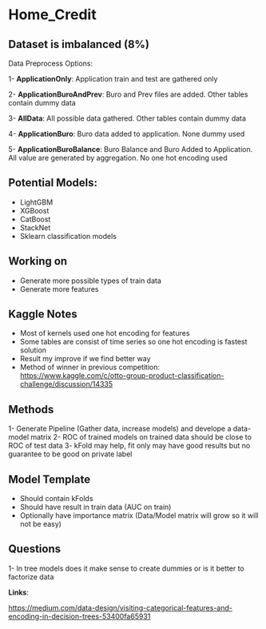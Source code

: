 # Home_Credit

## Dataset is imbalanced (8%)

Data Preprocess Options:

1- __ApplicationOnly__: Application train and test are gathered only

2- __ApplicationBuroAndPrev__: Buro and Prev files are added. Other tables contain dummy data

3- __AllData__: All possible data gathered. Other tables contain dummy data

4- __ApplicationBuro__: Buro data added to application. None dummy used

5- __ApplicationBuroBalance__: Buro Balance and Buro Added to Application. All value are generated by aggregation. No one hot encoding used



## Potential Models:
* LightGBM
* XGBoost
* CatBoost
* StackNet
* Sklearn classification models

## Working on
* Generate more possible types of train data
* Generate more features

## Kaggle Notes
* Most of kernels used one hot encoding for features
* Some tables are consist of time series so one hot encoding is fastest solution
* Result my improve if we find better way
* Method of winner in previous competition:
https://www.kaggle.com/c/otto-group-product-classification-challenge/discussion/14335

## Methods
1- Generate Pipeline (Gather data, increase models) and develope a data-model matrix
2- ROC of trained models on trained data should be close to ROC of test data
3- kFold may help, fit only may have good results but no guarantee to be good on private label

## Model Template
* Should contain kFolds
* Should have result in train data (AUC on train)
* Optionally have importance matrix (Data/Model matrix will grow so it will not be easy)

## Questions
1- In  tree models does it make sense to create dummies or is it better to factorize data

__Links__: 

https://medium.com/data-design/visiting-categorical-features-and-encoding-in-decision-trees-53400fa65931
